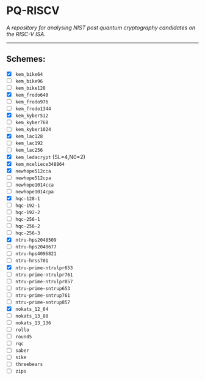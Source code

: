 
# PQ-RISCV

*A repository for analysing NIST post quantum cryptography candidates
on the RISC-V ISA.*

---

## Schemes:

- [X] `kem_bike64`
- [ ] `kem_bike96`
- [ ] `kem_bike128`
- [X] `kem_frodo640`
- [ ] `kem_frodo976`
- [ ] `kem_frodo1344`
- [X] `kem_kyber512`
- [ ] `kem_kyber768`
- [ ] `kem_kyber1024`
- [X] `kem_lac128`
- [ ] `kem_lac192`
- [ ] `kem_lac256`
- [X] `kem_ledacrypt` (SL=4,N0=2)
- [X] `kem_mceliece348864`
- [X] `newhope512cca`
- [ ] `newhope512cpa`
- [ ] `newhope1014cca`
- [ ] `newhope1014cpa`
- [X] `hqc-128-1`
- [ ] `hqc-192-1`
- [ ] `hqc-192-2`
- [ ] `hqc-256-1`
- [ ] `hqc-256-2`
- [ ] `hqc-256-3`
- [X] `ntru-hps2048509`
- [ ] `ntru-hps2048677`
- [ ] `ntru-hps4096821`
- [ ] `ntru-hrss701`
- [X] `ntru-prime-ntrulpr653`
- [ ] `ntru-prime-ntrulpr761`
- [ ] `ntru-prime-ntrulpr857`
- [ ] `ntru-prime-sntrup653`
- [ ] `ntru-prime-sntrup761`
- [ ] `ntru-prime-sntrup857`
- [X] `nokats_12_64`
- [ ] `nokats_13_80`
- [ ] `nokats_13_136`
- [ ] `rollo`
- [ ] `round5`
- [ ] `rqc`
- [ ] `saber`
- [ ] `sike`
- [ ] `threebears`
- [ ] `zips`
